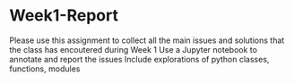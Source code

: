 # Week1-Report
Please use this assignment to collect all the main issues and solutions that the class has encoutered during Week 1
Use a Jupyter notebook to annotate and report the issues
Include explorations of python classes, functions, modules
